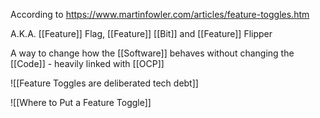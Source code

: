 According to https://www.martinfowler.com/articles/feature-toggles.htm

A.K.A. [[Feature]] Flag, [[Feature]] [[Bit]] and [[Feature]] Flipper

A way to change how the [[Software]] behaves without changing the [[Code]] - heavily linked with [[OCP]]

![[Feature Toggles are deliberated tech debt]]

![[Where to Put a Feature Toggle]]